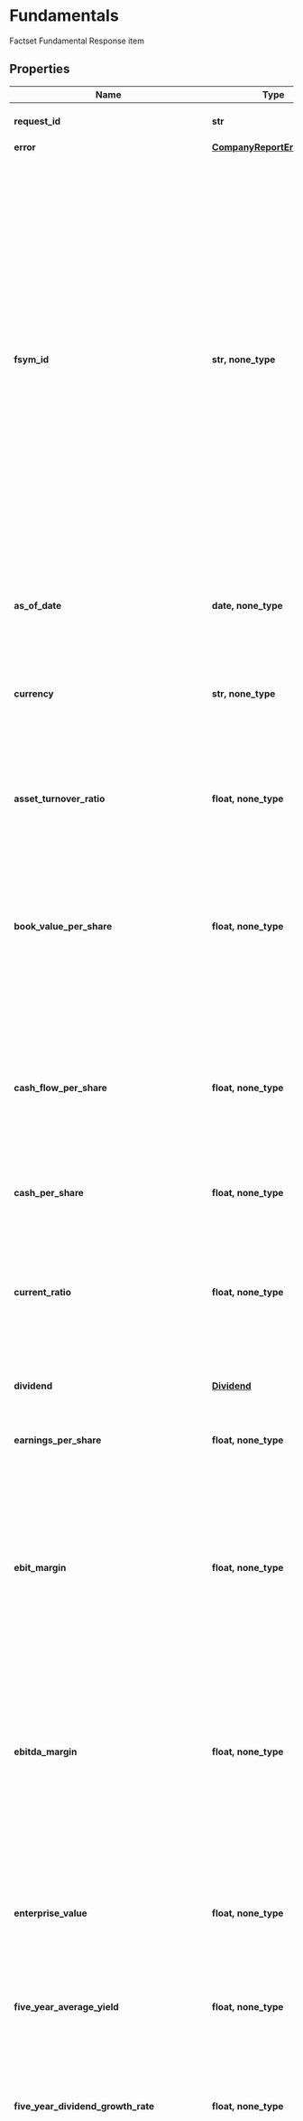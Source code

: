 # Fundamentals

Factset Fundamental Response item

## Properties
Name | Type | Description | Notes
------------ | ------------- | ------------- | -------------
**request_id** | **str** | Identifier that was used for the request. | [optional] 
**error** | [**CompanyReportErrorObject**](CompanyReportErrorObject.md) |  | [optional] 
**fsym_id** | **str, none_type** | FactSet Regional Security Identifier. Six alpha-numeric characters, excluding vowels, with an -R suffix (XXXXXX-R). Identifies the security&#39;s best regional security data series per currency. For equities, all primary listings per region and currency are allocated a regional-level permanent identifier. The regional-level permanent identifier will be available once a SEDOL representing the region/currency has been allocated and the identifiers are on FactSet. | [optional] 
**as_of_date** | **date, none_type** | Date on which the specified fundamentals data or information is accurate or relevant. | [optional] 
**currency** | **str, none_type** | Currency code for the data. For a list of currency ISO codes, visit [Online Assistant Page #1470](https://oa.apps.factset.com/pages/1470). | [optional] 
**asset_turnover_ratio** | **float, none_type** | The asset turnover ratio measures the value of a company&#39;s sales or revenues relative to the value of its assets | [optional] 
**book_value_per_share** | **float, none_type** | Book value per common share is a formula used to calculate the per share value of a company based on common shareholders&#39; equity in the company | [optional] 
**cash_flow_per_share** | **float, none_type** | Cash flow per share is calculated as a ratio, indicating the amount of cash a business generates based on a company&#39;s net income with the costs of depreciation and amortization added back | [optional] 
**cash_per_share** | **float, none_type** | Cash Per Share of Security | [optional] 
**current_ratio** | **float, none_type** | The current ratio is a liquidity ratio that measures a company&#39;s ability to pay short-term and long-term obligations. The ratio is calculated by comparing current assets to current liabilities | [optional] 
**dividend** | [**Dividend**](Dividend.md) |  | [optional] 
**earnings_per_share** | **float, none_type** | Earnings per share (EPS) is the portion of a company&#39;s profit allocated to each share of common stock | [optional] 
**ebit_margin** | **float, none_type** | EBIT margin is an assessment of a firm&#39;s operating profitability as a percentage of its total revenue. It is equal to earnings before interest and tax (EBIT) divided by total revenue | [optional] 
**ebitda_margin** | **float, none_type** | EBITDA margin is an assessment of a firm&#39;s operating profitability as a percentage of its total revenue. It is equal to earnings before interest, tax, depreciation and amortization (EBITDA) divided by total revenue | [optional] 
**enterprise_value** | **float, none_type** | Enterprise Value (EV) is the measure of a company&#39;s total value for the period and date(s) requested in local currency by default | [optional] 
**five_year_average_yield** | **float, none_type** | Average of the dividend yield with yield calculated for each of the past five years | [optional] 
**five_year_dividend_growth_rate** | **float, none_type** | The dividend growth rate is the annualized percentage rate of growth that a particular stock&#39;s dividend undergoes over five years of time | [optional] 
**floating_shares_outstanding** | **float, none_type** | Represents the number of shares outstanding less closely held shares for the period and date(s) requested | [optional] 
**gross_margin** | **float, none_type** | Gross profit margin is the proportion of money left over from revenues after accounting for the cost of goods sold, calculated by dividing gross profit by revenues. | [optional] 
**inventory_turnover** | **float, none_type** | Inventory turnover is a ratio showing how many times a company has sold and replaced inventory during a given period | [optional] 
**long_term_debt_to_equity** | **float, none_type** | Long-term debt consists of loans and financial obligations lasting over one year. The Debt/Equity (D/E) Ratio is calculated by dividing a company&#39;s total liabilities lasting over one year by its shareholder equity | [optional] 
**net_income** | **float, none_type** | This equals to net earnings (profit) calculated as sales less cost of goods sold, selling, general and administrative expenses, operating expenses, depreciation, interest, taxes and other expenses | [optional] 
**number_of_employees** | **int, none_type** | Represents the number of employees under the company&#39;s payroll as reported by the management to the shareholders within 90 days of the fiscal year-end. | [optional] 
**payout_ratio** | **float, none_type** | The dividend payout ratio is the ratio of the total amount of dividends paid out to shareholders relative to the net income of the company | [optional] 
**pretax_margin** | **float, none_type** | The pretax margin is the ratio of a company&#39;s pre-tax earnings to its total sales | [optional] 
**price_to_book_ratio** | **float, none_type** | Companies use the price-to-book ratio to compare a firm&#39;s market to book value by dividing price per share by book value per share (BVPS) . | [optional] 
**price_to_cash_flow_ratio** | **float, none_type** | The price-to-cash flow ratio is a stock valuation indicator or multiple that measures the value of a stock&#39;s price relative to its operating cash flow per share. | [optional] 
**price_to_earnings_ratio** | **float, none_type** | The price-to-earnings ratio (P/E ratio) is the ratio for valuing a company that measures its current share price relative to its per-share earnings | [optional] 
**price_to_sales_ratio** | **float, none_type** | The price-to-sales ratio (P/S ratio) is a valuation ratio that compares a company&#39;s stock price to its revenues | [optional] 
**quick_ratio** | **float, none_type** | The quick ratio measures the dollar amount of liquid assets available with the company against the dollar amount of its current liabilities | [optional] 
**return_on_assets** | **float, none_type** | Return on net assets (RONA) is a measure of financial performance calculated as net income divided by the sum of fixed assets and net working capital | [optional] 
**return_on_equity** | **float, none_type** | Return on equity (ROE) is a measure of financial performance calculated as net income divided by shareholders&#39; equity | [optional] 
**return_on_invested_capital** | **float, none_type** | Return on Investment (ROI) measures how well an investment is performing | [optional] 
**revenue_per_share** | **float, none_type** | The portion of a company&#39;s revenue that is allocated to each share of common stock. | [optional] 
**sales_per_employee** | **float, none_type** | Revenue per employee is a ratio that is calculated as a company&#39;s total revenue divided by its current number of employees | [optional] 
**sales_per_share** | **float, none_type** | Sales per share is a ratio that computes the total revenue earned per share over a designated period | [optional] 
**share_holder_equity** | **float, none_type** | Shareholder equity represents the amount of financing the company experiences through common and preferred shares | [optional] 
**three_year_average_yield** | **float, none_type** | Average of the dividend yield with yield calculated for each of the past three years | [optional] 
**three_year_dividend_growth_rate** | **float, none_type** | The dividend growth rate is the annualized percentage rate of growth that a particular stock&#39;s dividend undergoes over three years of time | [optional] 
**total_assets** | **float, none_type** | Total amount of assets owned by entity. | [optional] 
**total_debt_to_equity** | **float, none_type** | The Debt/Equity (D/E) Ratio is calculated by dividing a company&#39;s total liabilities by its shareholder equity | [optional] 
**total_revenue** | **float, none_type** | Revenue is the amount of money (in Million) that a company actually receives during a specific period, including discounts and deductions for returned merchandise. | [optional] 
**trailing_twelve_month_earnings_per_share** | **float, none_type** | Earnings per share over the last 12 months. | [optional] 
**any string name** | **bool, date, datetime, dict, float, int, list, str, none_type** | any string name can be used but the value must be the correct type | [optional]

[[Back to Model list]](../README.md#documentation-for-models) [[Back to API list]](../README.md#documentation-for-api-endpoints) [[Back to README]](../README.md)


